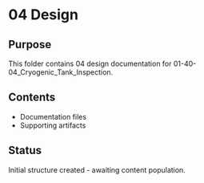 # 04 Design

## Purpose
This folder contains 04 design documentation for 01-40-04_Cryogenic_Tank_Inspection.

## Contents
- Documentation files
- Supporting artifacts

## Status
Initial structure created - awaiting content population.
